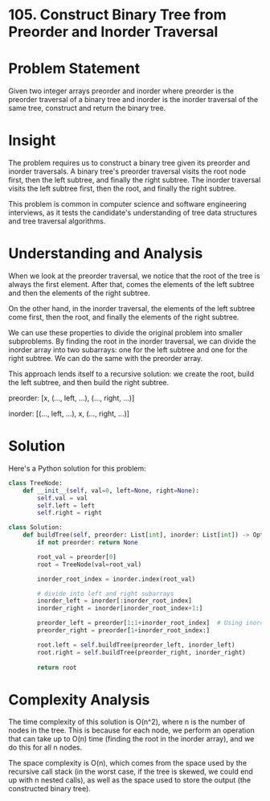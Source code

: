 # 105. Construct Binary Tree from Preorder and Inorder Traversal

# Problem Statement
Given two integer arrays preorder and inorder where preorder is the preorder traversal of a binary tree and inorder is the inorder traversal of the same tree, construct and return the binary tree.

# Insight
The problem requires us to construct a binary tree given its preorder and inorder traversals. A binary tree's preorder traversal visits the root node first, then the left subtree, and finally the right subtree. The inorder traversal visits the left subtree first, then the root, and finally the right subtree.

This problem is common in computer science and software engineering interviews, as it tests the candidate's understanding of tree data structures and tree traversal algorithms.

# Understanding and Analysis
When we look at the preorder traversal, we notice that the root of the tree is always the first element. After that, comes the elements of the left subtree and then the elements of the right subtree.

On the other hand, in the inorder traversal, the elements of the left subtree come first, then the root, and finally the elements of the right subtree.

We can use these properties to divide the original problem into smaller subproblems. By finding the root in the inorder traversal, we can divide the inorder array into two subarrays: one for the left subtree and one for the right subtree. We can do the same with the preorder array.

This approach lends itself to a recursive solution: we create the root, build the left subtree, and then build the right subtree.

preorder: [x, (..., left, ...), (..., right, ...)]

inorder:  [(..., left, ...), x, (..., right, ...)]

# Solution
Here's a Python solution for this problem:
```python
class TreeNode:
    def __init__(self, val=0, left=None, right=None):
        self.val = val
        self.left = left
        self.right = right

class Solution:
    def buildTree(self, preorder: List[int], inorder: List[int]) -> Optional[TreeNode]:
        if not preorder: return None

        root_val = preorder[0]
        root = TreeNode(val=root_val)

        inorder_root_index = inorder.index(root_val)

        # divide into left and right subarrays
        inorder_left = inorder[:inorder_root_index]
        inorder_right = inorder[inorder_root_index+1:]

        preorder_left = preorder[1:1+inorder_root_index]  # Using inorder_root_index directly to slice preorder
        preorder_right = preorder[1+inorder_root_index:]

        root.left = self.buildTree(preorder_left, inorder_left)
        root.right = self.buildTree(preorder_right, inorder_right)
        
        return root

```
# Complexity Analysis
The time complexity of this solution is O(n^2), where n is the number of nodes in the tree. This is because for each node, we perform an operation that can take up to O(n) time (finding the root in the inorder array), and we do this for all n nodes.

The space complexity is O(n), which comes from the space used by the recursive call stack (in the worst case, if the tree is skewed, we could end up with n nested calls), as well as the space used to store the output (the constructed binary tree).